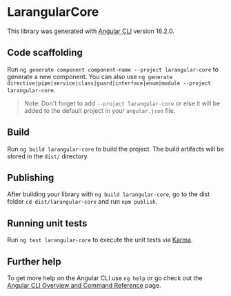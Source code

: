 # LarangularCore

This library was generated with [Angular CLI](https://github.com/angular/angular-cli) version 16.2.0.

## Code scaffolding

Run `ng generate component component-name --project larangular-core` to generate a new component. You can also use `ng generate directive|pipe|service|class|guard|interface|enum|module --project larangular-core`.
> Note: Don't forget to add `--project larangular-core` or else it will be added to the default project in your `angular.json` file. 

## Build

Run `ng build larangular-core` to build the project. The build artifacts will be stored in the `dist/` directory.

## Publishing

After building your library with `ng build larangular-core`, go to the dist folder `cd dist/larangular-core` and run `npm publish`.

## Running unit tests

Run `ng test larangular-core` to execute the unit tests via [Karma](https://karma-runner.github.io).

## Further help

To get more help on the Angular CLI use `ng help` or go check out the [Angular CLI Overview and Command Reference](https://angular.io/cli) page.
